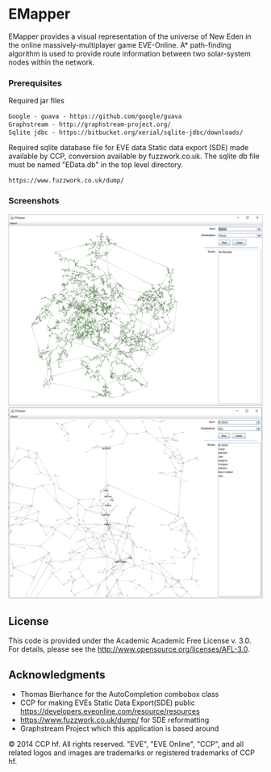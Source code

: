 # EMapper

EMapper provides a visual representation of the universe of New Eden in the online massively-multiplayer game EVE-Online. 
A* path-finding algorithm is used to provide route information between two solar-system nodes within the network.

### Prerequisites

Required jar files

```
Google - guava - https://github.com/google/guava
Graphstream - http://graphstream-project.org/
Sqlite jdbc - https://bitbucket.org/xerial/sqlite-jdbc/downloads/

```
Required sqlite database file for EVE data Static data export (SDE) made available by CCP, conversion available by fuzzwork.co.uk. The sqlite db file must be named "EData.db" in the top level directory.
```
https://www.fuzzwork.co.uk/dump/
```

### Screenshots
![alt text](/screenshots/EMapper1.PNG "Opening application")
![alt text](/screenshots/EMapper2.PNG "Example route")

## License

This code is provided under the Academic Academic Free License v. 3.0.
For details, please see the http://www.opensource.org/licenses/AFL-3.0.

## Acknowledgments

* Thomas Bierhance for the AutoCompletion combobox class
* CCP for making EVEs Static Data Export(SDE) public https://developers.eveonline.com/resource/resources
* https://www.fuzzwork.co.uk/dump/ for SDE reformatting
* Graphstream Project which this application is based around

© 2014 CCP hf. All rights reserved. "EVE", "EVE Online", "CCP", and all related logos and images are trademarks or registered trademarks of CCP hf.
